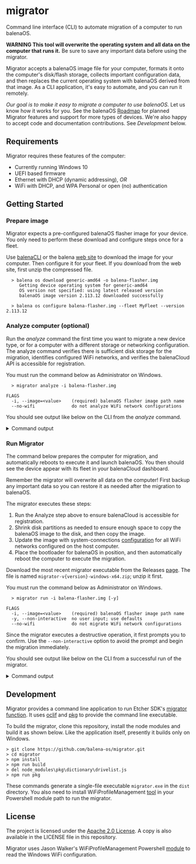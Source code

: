 # migrator

Command line interface (CLI) to automate migration of a computer to run balenaOS.

**WARNING This tool will overwrite the operating system and all data on the computer that runs it.** Be sure to save any important data before using the migrator.

Migrator accepts a balenaOS image file for your computer, formats it onto the computer's disk/flash storage, collects important configuration data, and then replaces the current operating system with balenaOS derived from that image. As a CLI application, it's easy to automate, and you can run it remotely.

*Our goal is to make it easy to migrate a computer to use balenaOS.* Let us know how it works for you. See the balenaOS [Roadmap](https://balena.fider.io/posts/2/provide-tool-to-onboard-migrate-devices-already-deployed-in-the-field) for planned Migrator features and support for more types of devices. We're also happy to accept code and documentation contributions. See *Development* below.

## Requirements

Migrator requires these features of the computer:

* Currently running Windows 10
* UEFI based firmware
* Ethernet with DHCP (dynamic addressing), *OR*
* WiFi with DHCP, and WPA Personal or open (no) authentication

## Getting Started

### Prepare image
Migrator expects a pre-configured balenaOS flasher image for your device. You only need to perform these download and configure steps once for a fleet.

Use [balenaCLI](https://docs.balena.io/reference/balena-cli/#os-download-type) or the balena [web site](https://www.balena.io/os#download-os) to download the image for your computer. Then configure it for your fleet. If you download from the web site, first unzip the compressed file.
```
  > balena os download generic-amd64 -o balena-flasher.img
     Getting device operating system for generic-amd64
     OS version not specified: using latest released version
     balenaOS image version 2.113.12 downloaded successfully

  > balena os configure balena-flasher.img --fleet MyFleet --version 2.113.12
```

### Analyze computer (optional)
Run the *analyze* command the first time you want to migrate a new device type, or for a computer with a different storage or networking configuration. The analyze command verifies there is sufficient disk storage for the migration, identifies configured WiFi networks, and verifies the balenaCloud API is accessible for registration.

You must run the command below as Administrator on Windows.

```
  > migrator analyze -i balena-flasher.img

FLAGS
  -i, --image=<value>    (required) balenaOS flasher image path name
  --no-wifi              do not analyze WiFi network configurations

```

You should see output like below on the CLI from the *analyze* command.
<details>
<summary>Command output</summary>

```
Found WiFi profiles:  quir29key, gal47lows
balena API is reachable from gal47lows (wifi)

Migrate \\.\PhysicalDrive0 with image .\balena-flasher-dev.img

Partitions on target:
index 1, offset 1048576, type C12A7328-F81F-11D2-BA4B-00A0C93EC93B
index 2, offset 105906176, type E3C9E316-0B5C-4DB8-817D-F92DF00215AE
index 3, offset 122683392, type EBD0A0A2-B9E5-4433-87C0-68B6B72699C7
index 4, offset 53129248768, type DE94BBA4-06D1-4D40-A16A-BFD50179D6AC
Boot partition not found on target
Require 42991616 (41.00 MB) for boot partition
RootA partition not found on target
Require 3977248768 (3793.00 MB) for rootA partition
Found 1048576 (1.00 MB) not allocated on disk \\.\PhysicalDrive0

Skip task: shrink partition C by 4020240384 (3834.00 MB)

Skip task: create and copy partitions

Skip task: write configuration

Skip task: bootloader setup
Skip task: reboot
```

</details>


### Run Migrator
The command below prepares the computer for migration, and automatically reboots to execute it and launch balenaOS. You then should see the device appear with its fleet in your balenaCloud dashboard.

Remember the migrator will overwrite all data on the computer! First backup any important data so you can restore it as needed after the migration to balenaOS.

The migrator executes these steps:

1. Run the Analyze step above to ensure balenaCloud is accessible for registration.
2. Shrink disk partitions as needed to ensure enough space to copy the balenaOS image to the disk, and then copy the image.
3. Update the image with system-connections [configuration](https://docs.balena.io/reference/OS/network/#wifi-setup) for all WiFi networks configured on the host computer.
4. Place the bootloader for balenaOS in position, and then automatically reboot the computer to execute the migration.

Download the most recent migrator executable from the Releases [page](https://github.com/balena-os/migrator/releases). The file is named `migrator-v{version}-windows-x64.zip`; unzip it first.

You must run the command below as Administrator on Windows.
```
  > migrator run -i balena-flasher.img [-y]

FLAGS
  -i, --image=<value>    (required) balenaOS flasher image path name
  -y, --non-interactive  no user input; use defaults
  --no-wifi              do not migrate WiFi network configurations
```
Since the migrator executes a destructive operation, it first prompts you to confirm. Use the `--non-interactive` option to avoid the prompt and begin the migration immediately.

You should see output like below on the CLI from a successful run of the migrator.
<details>
<summary>Command output</summary>

```
Found WiFi profiles:  quir29key, gal47lows
balena API is reachable from gal47lows (wifi)

Migrate \\.\PhysicalDrive0 with image .\balena-flasher-dev.img

Partitions on target:
index 1, offset 1048576, type C12A7328-F81F-11D2-BA4B-00A0C93EC93B
index 2, offset 105906176, type E3C9E316-0B5C-4DB8-817D-F92DF00215AE
index 3, offset 122683392, type EBD0A0A2-B9E5-4433-87C0-68B6B72699C7
index 4, offset 53129248768, type DE94BBA4-06D1-4D40-A16A-BFD50179D6AC
Boot partition not found on target
Require 42991616 (41.00 MB) for boot partition
RootA partition not found on target
Require 3977248768 (3793.00 MB) for rootA partition
Found 1048576 (1.00 MB) not allocated on disk \\.\PhysicalDrive0
Shrink partition C by 4020240384 (3834.00 MB)

Create flasherBootPartition
Created new partition for boot at offset 49109008384 with size 42991616
Create flasherRootAPartition
Created new partition for data at offset 49152000000 with size 3977248768
Copy flasherBootPartition from image to disk
read: {"position":46137345,"bytes":41943041,"speed":655361128.9081677,"averageSpeed":655360015.625}
write: {"position":41943041,"bytes":41943041,"speed":645276985.799303,"averageSpeed":645277553.8461539}
Copy complete
Copy flasherRootAPartition from image to disk
read: {"position":281018368,"bytes":234881024,"speed":939524096,"averageSpeed":939524096}
write: {"position":232783872,"bytes":232783872,"speed":927426052.665908,"averageSpeed":927425784.8605578}
read: {"position":422576128,"bytes":376438784,"speed":892862464,"averageSpeed":752877568}
write: {"position":375390208,"bytes":375390208,"speed":882800964.0826695,"averageSpeed":749281852.2954092}
...
read: {"position":4022337537,"bytes":3976200193,"speed":692391510.844067,"averageSpeed":700652016.3876652}
write: {"position":3976200193,"bytes":3976200193,"speed":692235395.8367282,"averageSpeed":700281823.3532934}
Copy complete
Copying: /EFI/BOOT/BOOTX64.EFI  ~=>      N:\EFI\Boot\BOOTX64.EFI
Copying: /EFI/BOOT/GRUB.CFG     ~=>      N:\EFI\Boot\GRUB.CFG
Copying: /EFI/BOOT/GRUBENV      ~=>      N:\EFI\Boot\GRUBENV
Copying: /EFI/BOOT/bootx64.efi.secureboot       ~=>      N:\EFI\Boot\bootx64.efi.secureboot
Copying: /EFI/BOOT/grub.cfg.sig         ~=>      N:\EFI\Boot\grub.cfg.sig
Copying: /EFI/BOOT/grub_extraenv        ~=>      N:\EFI\Boot\grub_extraenv

Write network configuration
Wrote network configuration for quir29key
Wrote network configuration for gal47lows

Mount Windows boot partition and copy grub bootloader from image
Cleared up mount M: for EFI
Copying: /EFI/BOOT/BOOTX64.EFI 	~=>	 M:\EFI\Boot\BOOTX64.EFI
Copying: /EFI/BOOT/GRUB.CFG 	~=>	 M:\EFI\Boot\GRUB.CFG
Copying: /EFI/BOOT/GRUBENV 	~=>	 M:\EFI\Boot\GRUBENV
Copying: /EFI/BOOT/grub_extraenv 	~=>	 M:\EFI\Boot\grub_extraenv
Copied grub bootloader files
Set boot file
Boot file set. The operation completed successfully.

Migration complete, about to reboot
```

</details>


## Development
Migrator provides a command line application to run Etcher SDK's [migrator function](https://github.com/balena-io-modules/etcher-sdk/tree/master/lib/migrator). It uses [oclif](https://oclif.io) and [pkg](https://www.npmjs.com/package/pkg) to provide the command line executable.

To build the migrator, clone this repository, install the node modules and build it as shown below. Like the application itself, presently it builds only on Windows.

```
> git clone https://github.com/balena-os/migrator.git
> cd migrator
> npm install
> npm run build
> del node_modules\pkg\dictionary\drivelist.js
> npm run pkg
```
These commands generate a single-file executable `migrator.exe` in the `dist` directory. You also need to install WiFiProfileManagement [tool](https://github.com/jcwalker/WiFiProfileManagement) in your Powershell module path to run the migrator.

## License
The project is licensed under the [Apache 2.0 License](https://www.apache.org/licenses/LICENSE-2.0).
A copy is also available in the LICENSE file in this repository.

Migrator uses Jason Walker's WiFiProfileManagement Powershell [module](https://github.com/jcwalker/WiFiProfileManagement) to read the Windows WiFi configuration.
